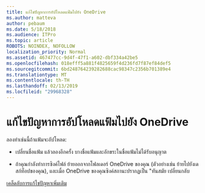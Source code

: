 ```yaml
---
title: แก้ไขปัญหาการอัปโหลดแฟ้มไปยัง OneDrive
ms.author: matteva
author: pebaum
ms.date: 5/18/2018
ms.audience: ITPro
ms.topic: article
ROBOTS: NOINDEX, NOFOLLOW
localization_priority: Normal
ms.assetid: 467477cc-9d4f-47f1-a602-dbf334a42be5
ms.openlocfilehash: 018efff5a881f4825659f4d236fd7f87ef84def5
ms.sourcegitcommit: 6bd248764239282688cac98347c2356b701389e4
ms.translationtype: MT
ms.contentlocale: th-TH
ms.lasthandoff: 02/13/2019
ms.locfileid: "29968328"
---
```

# <a name="fix-problems-uploading-files-to-onedrive"></a>แก้ไขปัญหาการอัปโหลดแฟ้มไปยัง OneDrive

ลองทำเช่นนี้ถ้าแฟ้มจะอัปโหลด:
  
- เปลี่ยนชื่อแฟ้ม แล้วลองอีกครั้ง บางชื่อแฟ้มและอักขระในชื่อแฟ้มไม่ได้รับอนุญาต 
    
- ถ้าคุณกำลังทำการซิงค์ไฟล์ ย้ายออกจากโฟลเดอร์ OneDrive ของคุณ (ตัวอย่างเช่น ย้ายไปยังเดสก์ท็อปของคุณ), และเมื่อ OneDrive ของคุณซิงค์สถานะปรากฏเป็น "ทันสมัย เปลี่ยนกลับ 
    
[เคล็ดลับการแก้ไขปัญหาเพิ่มเติม](https://go.microsoft.com/fwlink/?linkid=873155)
  

